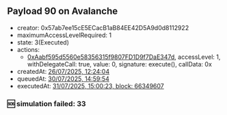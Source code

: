 ## Payload 90 on Avalanche

- creator: 0x57ab7ee15cE5ECacB1aB84EE42D5A9d0d8112922
- maximumAccessLevelRequired: 1
- state: 3(Executed)
- actions:
  - [0xAabf595d5560e58356315f9807FD1D9f7DaE347d](https://snowscan.xyz/tx/0xAabf595d5560e58356315f9807FD1D9f7DaE347d), accessLevel: 1, withDelegateCall: true, value: 0, signature: execute(), callData: 0x
- createdAt: [26/07/2025, 12:24:04](https://snowscan.xyz/tx/0x1e191e6b3ea73ce4840094c87b3a19629e722b3aac04fc1463ec0ab774ac6c1a)
- queuedAt: [30/07/2025, 14:59:54](https://snowscan.xyz/tx/0x142c61896360f6c01cf7790bf0163a35c946dc84820f917ae80bce07e1db6427)
- executedAt: [31/07/2025, 15:00:23, block: 66349607](https://snowscan.xyz/tx/0x3e85b195c216dfb6c554bf8ebb8ddc6e82a83e7e0f5de5aa59e3fe9098fae0f2)

### :sos: simulation failed: 33
